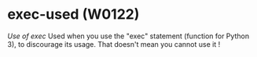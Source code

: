 # exec-used (W0122)
*Use of exec* Used when you use the \"exec\" statement (function for
Python 3), to discourage its usage. That doesn\'t mean you cannot use it
!
